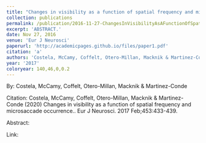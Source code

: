 ```yaml
---
title: "Changes in visibility as a function of spatial frequency and microsaccade occurrence."
collection: publications
permalink: /publication/2016-11-27-ChangesInVisibilityAsAFunctionOfSpatialFrequencyAndMicrosaccade
excerpt: 'ABSTRACT.'
date: Nov 27, 2016
venue: 'Eur J Neurosci'
paperurl: 'http://academicpages.github.io/files/paper1.pdf'
citation: 'a'
authors: 'Costela, McCamy, Coffelt, Otero-Millan, Macknik & Martinez-Conde'
year: '2017'
coloryear: 140,46,0,0.2
---
```


By: Costela, McCamy, Coffelt, Otero-Millan, Macknik & Martinez-Conde

Citation: Costela, McCamy, Coffelt, Otero-Millan, Macknik & Martinez-Conde (2020) Changes in visibility as a function of spatial frequency and microsaccade occurrence.. Eur J Neurosci. 2017 Feb;453:433-439. 

Abstract: 

Link: 
